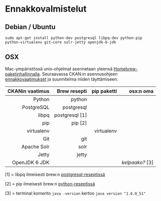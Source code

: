 
# Ennakkovalmistelut

## Debian / Ubuntu

` sudo apt-get install python-dev postgresql libpq-dev python-pip python-virtualenv git-core solr-jetty openjdk-6-jdk `

## OSX

Mac-ympäristössä unix-ohjelmat asennetaan yleensä [Homebrew-paketinhallinnalla](http://mxcl.github.io/homebrew/).
Seuraavassa CKAN:in asennusohjeen [ennakkovaatimukset](http://docs.ckan.org/en/latest/install-from-source.html#install-the-required-packages)
ja suunnitelma niiden täyttämiseen.

| CKANin vaatimus | Brew resepti   | pip paketti | osx:n oma       |
| ---------------:|---------------:|------------:|----------------:|
| Python	        | python         |             |                 |
| PostgreSQL	    | postgresql     |             |                 |
| libpq	          | postgresql [1] |             |                 |
| pip	            | pip [2]        |             |                 |
| virtualenv	    |                | virtualenv  |                 |
| Git	            | git            |             |                 |
| Apache Solr	    | solr           |             |                 |
| Jetty	          | jetty          |             |                 |
| OpenJDK 6 JDK	  |                |             | *kelpaako?* [3] |

[1] = libpq ilmeisesti brew:n [postgresql-reseptissä](http://serverfault.com/questions/277374/install-libpq-dev-on-mac-os)

[2] = pip ilmeisesti brew:n [python-reseptissä](https://github.com/mxcl/homebrew/wiki/Homebrew-and-Python)

[3] = terminal komento ```java -version``` kertoo ```java version "1.6.0_51" ```
